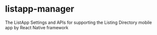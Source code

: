 # listapp-manager
The ListApp Settings and APIs for supporting the Listing Directory mobile app by React Native framework
